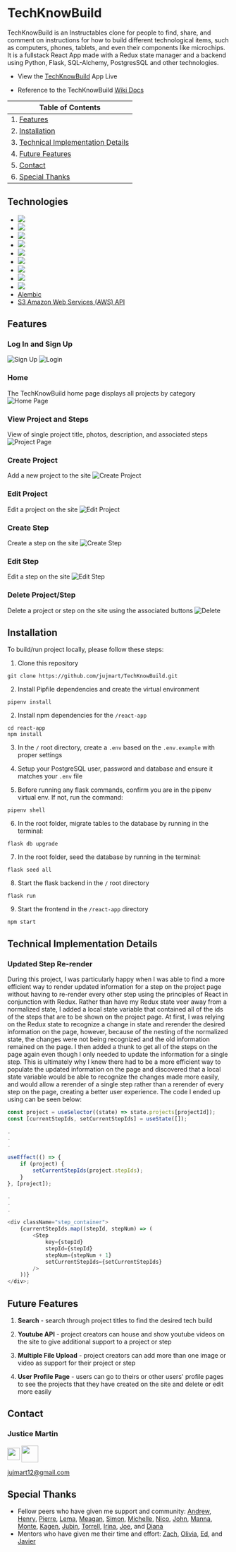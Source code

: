 # TechKnowBuild

TechKnowBuild is an Instructables clone for people to find, share, and comment on instructions for how to build different technological items, such as computers, phones, tablets, and even their components like microchips. It is a fullstack React App made with a Redux state manager and a backend using Python, Flask, SQL-Alchemy, PostgresSQL and other technologies.

-   View the <a href='https://techknowbuild.herokuapp.com/' target="_blank">TechKnowBuild</a> App Live

-   Reference to the TechKnowBuild <a href='https://www.github.com/jujmart/TechKnowBuild/wiki' target="_blank">Wiki Docs</a>

| Table of Contents                                                        |
| ------------------------------------------------------------------------ |
| 1. [Features](#features)                                                 |
| 2. [Installation](#installation)                                         |
| 3. [Technical Implementation Details](#technical-implementation-details) |
| 4. [Future Features](#future-features)                                   |
| 5. [Contact](#contact)                                                   |
| 6. [Special Thanks](#special-thanks)                                     |

## Technologies

-   <a href="https://developer.mozilla.org/en-US/docs/Web/JavaScript" target="_blank"><img src="https://img.shields.io/badge/-JavaScript-F7DF1E?logo=JavaScript&logoColor=333333" /></a>
-   <a href="https://www.postgresql.org/" target="_blank"><img src="https://img.shields.io/badge/-PostgreSQL-336791?logo=PostgreSQL&logoColor=white" /></a>
-   <a href="https://nodejs.org/" target="_blank"><img src="https://img.shields.io/badge/Node.js-43853D?style=flat&logo=node.js&logoColor=white"></a>
-   <a href="https://reactjs.org/" target="_blank"><img src="https://img.shields.io/badge/react-%2320232a.svg?style=flat&logo=react&logoColor=%2361DAFB"></a>
-   <a href="https://redux.js.org/" target="_blank"><img src="https://img.shields.io/badge/redux-%23593d88.svg?style=flat&logo=redux&logoColor=white"></a>
-   <a href="https://developer.mozilla.org/en-US/docs/Web/CSS" target="_blank"><img src="https://img.shields.io/badge/-CSS3-1572B6?logo=CSS3" /></a>
-   <a href="https://www.python.org/" target="_blank"><img src="https://img.shields.io/badge/Python-3776AB?style=flat&logo=python&logoColor=ffd343" /></a>
-   <a href="https://flask.palletsprojects.com/" target="_blank"><img src="https://img.shields.io/badge/Flask-000000?style=flat&logo=flask&logoColor=white" /></a>
-   <a href="https://www.heroku.com/home" target="_blank"><img src="https://img.shields.io/badge/Heroku-430098?style=flat&logo=heroku&logoColor=white" /></a>
-   <a href="https://alembic.sqlalchemy.org/" target="_blank">Alembic</a>
-   <a href="https://aws.amazon.com/s3/?hp=tile&so-exp=below&ct=fs" target="_blank">S3 Amazon Web Services (AWS) API</a>

## Features

### Log In and Sign Up

![Sign Up](./readme-assets/images/signup.png)
![Login](./readme-assets/images/login.png)

### Home

The TechKnowBuild home page displays all projects by category
![Home Page](./readme-assets/images/home.png)

### View Project and Steps

View of single project title, photos, description, and associated steps
![Project Page](./readme-assets/images/project-page.png)

### Create Project

Add a new project to the site
![Create Project](./readme-assets/images/project-create.png)

### Edit Project

Edit a project on the site
![Edit Project](./readme-assets/images/project-edit.png)

### Create Step

Create a step on the site
![Create Step](./readme-assets/images/step-create.png)

### Edit Step

Edit a step on the site
![Edit Step](./readme-assets/images/step-edit.png)

### Delete Project/Step

Delete a project or step on the site using the associated buttons
![Delete](./readme-assets/images/delete.png)

## Installation

To build/run project locally, please follow these steps:

1. Clone this repository

```shell
git clone https://github.com/jujmart/TechKnowBuild.git
```

2. Install Pipfile dependencies and create the virtual environment

```shell
pipenv install
```

2. Install npm dependencies for the `/react-app`

```shell
cd react-app
npm install
```

3. In the `/` root directory, create a `.env` based on the `.env.example` with proper settings

4. Setup your PostgreSQL user, password and database and ensure it matches your `.env` file

5. Before running any flask commands, confirm you are in the pipenv virtual env. If not, run the command:

```shell
pipenv shell
```

6. In the root folder, migrate tables to the database by running in the terminal:

```shell
flask db upgrade
```

7. In the root folder, seed the database by running in the terminal:

```shell
flask seed all
```

8. Start the flask backend in the `/` root directory

```shell
flask run
```

9. Start the frontend in the `/react-app` directory

```shell
npm start
```

## Technical Implementation Details

### Updated Step Re-render

During this project, I was particularly happy when I was able to find a more efficient way to render updated information for a step on the project page without having to re-render every other step using the principles of React in conjunction with Redux. Rather than have my Redux state veer away from a normalized state, I added a local state variable that contained all of the ids of the steps that are to be shown on the project page. At first, I was relying on the Redux state to recognize a change in state and rerender the desired information on the page, however, because of the nesting of the normalized state, the changes were not being recognized and the old information remained on the page. I then added a thunk to get all of the steps on the page again even though I only needed to update the information for a single step. This is ultimately why I knew there had to be a more efficient way to populate the updated information on the page and discovered that a local state variable would be able to recognize the changes made more easily, and would allow a rerender of a single step rather than a rerender of every step on the page, creating a better user experience. The code I ended up using can be seen below:

```javascript
const project = useSelector((state) => state.projects[projectId]);
const [currentStepIds, setCurrentStepIds] = useState([]);

.
.
.

useEffect(() => {
	if (project) {
		setCurrentStepIds(project.stepIds);
	}
}, [project]);

.
.
.

<div className="step_container">
	{currentStepIds.map((stepId, stepNum) => (
		<Step
			key={stepId}
			stepId={stepId}
			stepNum={stepNum + 1}
			setCurrentStepIds={setCurrentStepIds}
		/>
	))}
</div>;
```

## Future Features

1. **Search** - search through project titles to find the desired tech build

2. **Youtube API** - project creators can house and show youtube videos on the site to give additional support to a project or step

3. **Multiple File Upload** - project creators can add more than one image or video as support for their project or step

4. **User Profile Page** - users can go to theirs or other users' profile pages to see the projects that they have created on the site and delete or edit more easily

## Contact

### Justice Martin

<a href="https://www.linkedin.com/in/justice-martin-34043340/" target="_blank"><img src="./readme-assets/logos/linkedin-logo.png" height="28" align="middle" /></a>
<a href="https://github.com/jujmart" target="_blank"><img src="./readme-assets/logos/github-logo.png" height="38" align="middle" /></a>

jujmart12@gmail.com

## Special Thanks

-   Fellow peers who have given me support and community: [Andrew](https://github.com/andru17urdna), [Henry](https://github.com/hnrywltn), [Pierre](https://github.com/TheGuilbotine), [Lema](https://github.com/lemlooma), [Meagan](https://github.com/meagan13), [Simon](https://github.com/Simonvargas), [Michelle](https://github.com/michellekontoff), [Nico](https://github.com/nicopierson), [John](https://github.com/Jomix-13), [Manna](https://github.com/makon57), [Monte](https://github.com/theflaggship), [Kagen](https://github.com/KagenLH), [Jubin](https://github.com/Jubintgh), [Torrell](https://github.com/tkenned2020), [Irina](https://github.com/IrinaAmzashvili), [Joe](https://github.com/joejunkim), and [Diana](https://github.com/dianabeatriztinoco)
-   Mentors who have given me their time and effort: [Zach](https://github.com/zdwatts), [Olivia](https://github.com/OByrnes), [Ed](https://github.com/edherm), and [Javier](https://github.com/javiermortiz)
